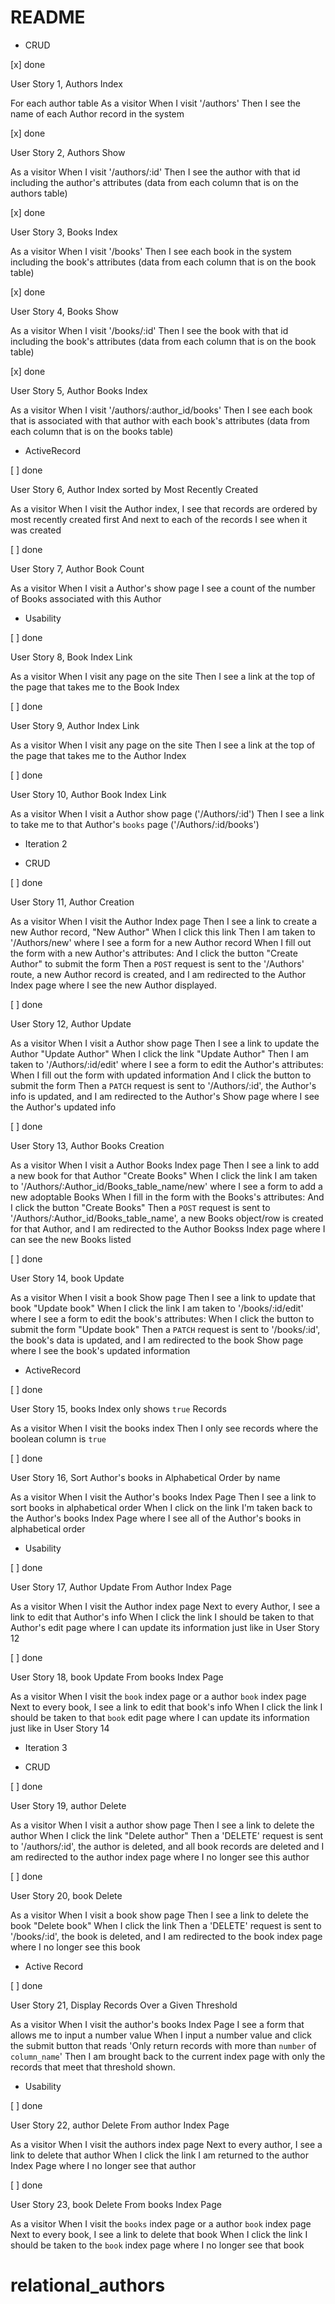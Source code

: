 # README

* CRUD

[x] done

User Story 1, Authors Index 

For each author table
As a visitor
When I visit '/authors'
Then I see the name of each Author record in the system

[x] done

User Story 2, Authors Show 

As a visitor
When I visit '/authors/:id'
Then I see the author with that id including the author's attributes
(data from each column that is on the authors table)

[x] done

User Story 3, Books Index 

As a visitor
When I visit '/books'
Then I see each book in the system including the book's attributes
(data from each column that is on the book table)

[x] done

User Story 4, Books Show 

As a visitor
When I visit '/books/:id'
Then I see the book with that id including the book's attributes
(data from each column that is on the book table)

[x] done

User Story 5, Author Books Index 

As a visitor
When I visit '/authors/:author_id/books'
Then I see each book that is associated with that author with each book's attributes
(data from each column that is on the books table)

* ActiveRecord

[ ] done

User Story 6, Author Index sorted by Most Recently Created 

As a visitor
When I visit the Author index,
I see that records are ordered by most recently created first
And next to each of the records I see when it was created

[ ] done

User Story 7, Author Book Count

As a visitor
When I visit a Author's show page
I see a count of the number of Books associated with this Author

* Usability 

[ ] done

User Story 8, Book Index Link

As a visitor
When I visit any page on the site
Then I see a link at the top of the page that takes me to the Book Index

[ ] done

User Story 9, Author Index Link

As a visitor
When I visit any page on the site
Then I see a link at the top of the page that takes me to the Author Index

[ ] done

User Story 10, Author Book Index Link

As a visitor
When I visit a Author show page ('/Authors/:id')
Then I see a link to take me to that Author's `books` page ('/Authors/:id/books')

* Iteration 2

* CRUD 

[ ] done

User Story 11, Author Creation 

As a visitor
When I visit the Author Index page
Then I see a link to create a new Author record, "New Author"
When I click this link
Then I am taken to '/Authors/new' where I  see a form for a new Author record
When I fill out the form with a new Author's attributes:
And I click the button "Create Author" to submit the form
Then a `POST` request is sent to the '/Authors' route,
a new Author record is created,
and I am redirected to the Author Index page where I see the new Author displayed.

[ ] done

User Story 12, Author Update 

As a visitor
When I visit a Author show page
Then I see a link to update the Author "Update Author"
When I click the link "Update Author"
Then I am taken to '/Authors/:id/edit' where I  see a form to edit the Author's attributes:
When I fill out the form with updated information
And I click the button to submit the form
Then a `PATCH` request is sent to '/Authors/:id',
the Author's info is updated,
and I am redirected to the Author's Show page where I see the Author's updated info

[ ] done

User Story 13, Author Books Creation 

As a visitor
When I visit a Author Books Index page
Then I see a link to add a new book for that Author "Create Books"
When I click the link
I am taken to '/Authors/:Author_id/Books_table_name/new' where I see a form to add a new adoptable Books
When I fill in the form with the Books's attributes:
And I click the button "Create Books"
Then a `POST` request is sent to '/Authors/:Author_id/Books_table_name',
a new Books object/row is created for that Author,
and I am redirected to the Author Bookss Index page where I can see the new Books listed

[ ] done

User Story 14, book Update 

As a visitor
When I visit a book Show page
Then I see a link to update that book "Update book"
When I click the link
I am taken to '/books/:id/edit' where I see a form to edit the book's attributes:
When I click the button to submit the form "Update book"
Then a `PATCH` request is sent to '/books/:id',
the book's data is updated,
and I am redirected to the book Show page where I see the book's updated information

* ActiveRecord 

[ ] done

User Story 15, books Index only shows `true` Records 

As a visitor
When I visit the books index
Then I only see records where the boolean column is `true`

[ ] done

User Story 16, Sort Author's books in Alphabetical Order by name 

As a visitor
When I visit the Author's books Index Page
Then I see a link to sort books in alphabetical order
When I click on the link
I'm taken back to the Author's books Index Page where I see all of the Author's books in alphabetical order

* Usability 

[ ] done

User Story 17, Author Update From Author Index Page 

As a visitor
When I visit the Author index page
Next to every Author, I see a link to edit that Author's info
When I click the link
I should be taken to that Author's edit page where I can update its information just like in User Story 12

[ ] done

User Story 18, book Update From books Index Page 

As a visitor
When I visit the `book` index page or a author `book` index page
Next to every book, I see a link to edit that book's info
When I click the link
I should be taken to that `book` edit page where I can update its information just like in User Story 14

* Iteration 3

* CRUD

[ ] done

User Story 19, author Delete 

As a visitor
When I visit a author show page
Then I see a link to delete the author
When I click the link "Delete author"
Then a 'DELETE' request is sent to '/authors/:id',
the author is deleted, and all book records are deleted
and I am redirected to the author index page where I no longer see this author

[ ] done

User Story 20, book Delete 

As a visitor
When I visit a book show page
Then I see a link to delete the book "Delete book"
When I click the link
Then a 'DELETE' request is sent to '/books/:id',
the book is deleted,
and I am redirected to the book index page where I no longer see this book

* Active Record

[ ] done

User Story 21, Display Records Over a Given Threshold 

As a visitor
When I visit the author's books Index Page
I see a form that allows me to input a number value
When I input a number value and click the submit button that reads 'Only return records with more than `number` of `column_name`'
Then I am brought back to the current index page with only the records that meet that threshold shown.

* Usability

[ ] done

User Story 22, author Delete From author Index Page 

As a visitor
When I visit the authors index page
Next to every author, I see a link to delete that author
When I click the link
I am returned to the author Index Page where I no longer see that author

[ ] done

User Story 23, book Delete From books Index Page 

As a visitor
When I visit the `books` index page or a author `book` index page
Next to every book, I see a link to delete that book
When I click the link
I should be taken to the `book` index page where I no longer see that book

# relational_authors
